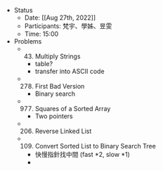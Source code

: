 - Status
	- Date: [[Aug 27th, 2022]]
	- Participants: 梵宇、學姊、昱雯
	- Time: 15:00
- Problems
	- 43. Multiply Strings
		- table?
		- transfer into ASCII code
	- 278. First Bad Version
		- Binary search
	- 977. Squares of a Sorted Array
		- Two pointers
	- 206. Reverse Linked List
	- 109. Convert Sorted List to Binary Search Tree
		- 快慢指針找中間 (fast *2, slow *1)
		-